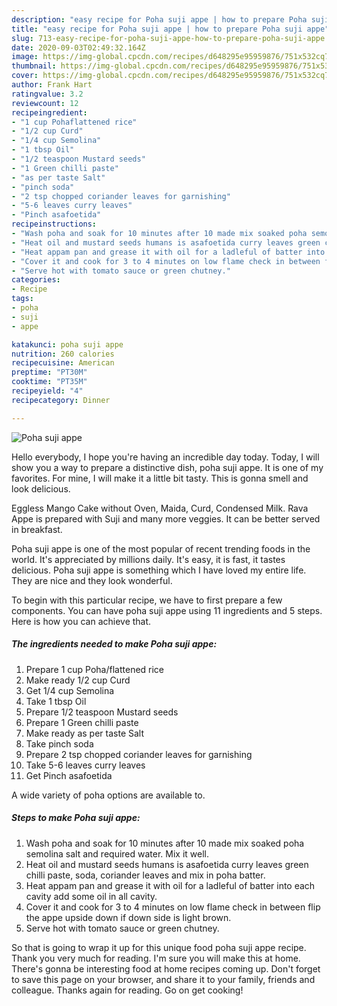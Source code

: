 ```yaml
---
description: "easy recipe for Poha suji appe | how to prepare Poha suji appe"
title: "easy recipe for Poha suji appe | how to prepare Poha suji appe"
slug: 713-easy-recipe-for-poha-suji-appe-how-to-prepare-poha-suji-appe
date: 2020-09-03T02:49:32.164Z
image: https://img-global.cpcdn.com/recipes/d648295e95959876/751x532cq70/poha-suji-appe-recipe-main-photo.jpg
thumbnail: https://img-global.cpcdn.com/recipes/d648295e95959876/751x532cq70/poha-suji-appe-recipe-main-photo.jpg
cover: https://img-global.cpcdn.com/recipes/d648295e95959876/751x532cq70/poha-suji-appe-recipe-main-photo.jpg
author: Frank Hart
ratingvalue: 3.2
reviewcount: 12
recipeingredient:
- "1 cup Pohaflattened rice"
- "1/2 cup Curd"
- "1/4 cup Semolina"
- "1 tbsp Oil"
- "1/2 teaspoon Mustard seeds"
- "1 Green chilli paste"
- "as per taste Salt"
- "pinch soda"
- "2 tsp chopped coriander leaves for garnishing"
- "5-6 leaves curry leaves"
- "Pinch asafoetida"
recipeinstructions:
- "Wash poha and soak for 10 minutes after 10 made mix soaked poha semolina salt and required water. Mix it well."
- "Heat oil and mustard seeds humans is asafoetida curry leaves green chilli paste, soda, coriander leaves and mix in poha batter."
- "Heat appam pan and grease it with oil for a ladleful of batter into each cavity add some oil in all cavity."
- "Cover it and cook for 3 to 4 minutes on low flame check in between flip the appe upside down if down side is light brown."
- "Serve hot with tomato sauce or green chutney."
categories:
- Recipe
tags:
- poha
- suji
- appe

katakunci: poha suji appe 
nutrition: 260 calories
recipecuisine: American
preptime: "PT30M"
cooktime: "PT35M"
recipeyield: "4"
recipecategory: Dinner

---
```



![Poha suji appe](https://img-global.cpcdn.com/recipes/d648295e95959876/751x532cq70/poha-suji-appe-recipe-main-photo.jpg)

Hello everybody, I hope you're having an incredible day today. Today, I will show you a way to prepare a distinctive dish, poha suji appe. It is one of my favorites. For mine, I will make it a little bit tasty. This is gonna smell and look delicious.

Eggless Mango Cake without Oven, Maida, Curd, Condensed Milk. Rava Appe is prepared with Suji and many more veggies. It can be better served in breakfast.

Poha suji appe is one of the most popular of recent trending foods in the world. It's appreciated by millions daily. It's easy, it is fast, it tastes delicious. Poha suji appe is something which I have loved my entire life. They are nice and they look wonderful.


To begin with this particular recipe, we have to first prepare a few components. You can have poha suji appe using 11 ingredients and 5 steps. Here is how you can achieve that.

<!--inarticleads1-->

##### The ingredients needed to make Poha suji appe:

1. Prepare 1 cup Poha/flattened rice
1. Make ready 1/2 cup Curd
1. Get 1/4 cup Semolina
1. Take 1 tbsp Oil
1. Prepare 1/2 teaspoon Mustard seeds
1. Prepare 1 Green chilli paste
1. Make ready as per taste Salt
1. Take pinch soda
1. Prepare 2 tsp chopped coriander leaves for garnishing
1. Take 5-6 leaves curry leaves
1. Get Pinch asafoetida


A wide variety of poha options are available to. 

<!--inarticleads2-->

##### Steps to make Poha suji appe:

1. Wash poha and soak for 10 minutes after 10 made mix soaked poha semolina salt and required water. Mix it well.
1. Heat oil and mustard seeds humans is asafoetida curry leaves green chilli paste, soda, coriander leaves and mix in poha batter.
1. Heat appam pan and grease it with oil for a ladleful of batter into each cavity add some oil in all cavity.
1. Cover it and cook for 3 to 4 minutes on low flame check in between flip the appe upside down if down side is light brown.
1. Serve hot with tomato sauce or green chutney.




So that is going to wrap it up for this unique food poha suji appe recipe. Thank you very much for reading. I'm sure you will make this at home. There's gonna be interesting food at home recipes coming up. Don't forget to save this page on your browser, and share it to your family, friends and colleague. Thanks again for reading. Go on get cooking!
